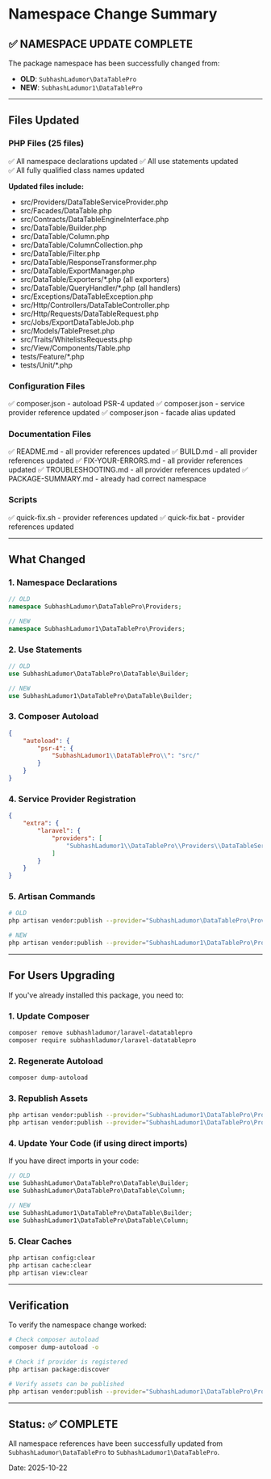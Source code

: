 # Namespace Change Summary

## ✅ NAMESPACE UPDATE COMPLETE

The package namespace has been successfully changed from:
- **OLD**: `SubhashLadumor\DataTablePro`
- **NEW**: `SubhashLadumor1\DataTablePro`

---

## Files Updated

### PHP Files (25 files)
✅ All namespace declarations updated
✅ All use statements updated  
✅ All fully qualified class names updated

**Updated files include:**
- src/Providers/DataTableServiceProvider.php
- src/Facades/DataTable.php
- src/Contracts/DataTableEngineInterface.php
- src/DataTable/Builder.php
- src/DataTable/Column.php
- src/DataTable/ColumnCollection.php
- src/DataTable/Filter.php
- src/DataTable/ResponseTransformer.php
- src/DataTable/ExportManager.php
- src/DataTable/Exporters/*.php (all exporters)
- src/DataTable/QueryHandler/*.php (all handlers)
- src/Exceptions/DataTableException.php
- src/Http/Controllers/DataTableController.php
- src/Http/Requests/DataTableRequest.php
- src/Jobs/ExportDataTableJob.php
- src/Models/TablePreset.php
- src/Traits/WhitelistsRequests.php
- src/View/Components/Table.php
- tests/Feature/*.php
- tests/Unit/*.php

### Configuration Files
✅ composer.json - autoload PSR-4 updated
✅ composer.json - service provider reference updated
✅ composer.json - facade alias updated

### Documentation Files
✅ README.md - all provider references updated
✅ BUILD.md - all provider references updated
✅ FIX-YOUR-ERRORS.md - all provider references updated
✅ TROUBLESHOOTING.md - all provider references updated
✅ PACKAGE-SUMMARY.md - already had correct namespace

### Scripts
✅ quick-fix.sh - provider references updated
✅ quick-fix.bat - provider references updated

---

## What Changed

### 1. Namespace Declarations
```php
// OLD
namespace SubhashLadumor\DataTablePro\Providers;

// NEW
namespace SubhashLadumor1\DataTablePro\Providers;
```

### 2. Use Statements
```php
// OLD
use SubhashLadumor\DataTablePro\DataTable\Builder;

// NEW
use SubhashLadumor1\DataTablePro\DataTable\Builder;
```

### 3. Composer Autoload
```json
{
    "autoload": {
        "psr-4": {
            "SubhashLadumor1\\DataTablePro\\": "src/"
        }
    }
}
```

### 4. Service Provider Registration
```json
{
    "extra": {
        "laravel": {
            "providers": [
                "SubhashLadumor1\\DataTablePro\\Providers\\DataTableServiceProvider"
            ]
        }
    }
}
```

### 5. Artisan Commands
```bash
# OLD
php artisan vendor:publish --provider="SubhashLadumor\DataTablePro\Providers\DataTableServiceProvider"

# NEW
php artisan vendor:publish --provider="SubhashLadumor1\DataTablePro\Providers\DataTableServiceProvider"
```

---

## For Users Upgrading

If you've already installed this package, you need to:

### 1. Update Composer
```bash
composer remove subhashladumor/laravel-datatablepro
composer require subhashladumor/laravel-datatablepro
```

### 2. Regenerate Autoload
```bash
composer dump-autoload
```

### 3. Republish Assets
```bash
php artisan vendor:publish --provider="SubhashLadumor1\DataTablePro\Providers\DataTableServiceProvider" --tag="datatable-assets" --force
php artisan vendor:publish --provider="SubhashLadumor1\DataTablePro\Providers\DataTableServiceProvider" --tag="datatable-views" --force
```

### 4. Update Your Code (if using direct imports)

If you have direct imports in your code:

```php
// OLD
use SubhashLadumor\DataTablePro\DataTable\Builder;
use SubhashLadumor\DataTablePro\DataTable\Column;

// NEW
use SubhashLadumor1\DataTablePro\DataTable\Builder;
use SubhashLadumor1\DataTablePro\DataTable\Column;
```

### 5. Clear Caches
```bash
php artisan config:clear
php artisan cache:clear
php artisan view:clear
```

---

## Verification

To verify the namespace change worked:

```bash
# Check composer autoload
composer dump-autoload -o

# Check if provider is registered
php artisan package:discover

# Verify assets can be published
php artisan vendor:publish --provider="SubhashLadumor1\DataTablePro\Providers\DataTableServiceProvider" --tag="datatable-assets"
```

---

## Status: ✅ COMPLETE

All namespace references have been successfully updated from `SubhashLadumor\DataTablePro` to `SubhashLadumor1\DataTablePro`.

Date: 2025-10-22
